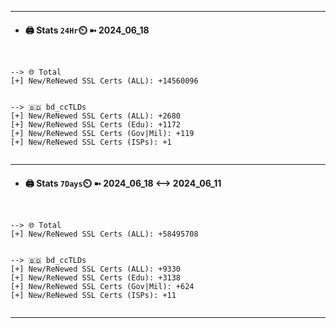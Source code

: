 

---
- #### 🖨️ **Stats** `24Hr`⏲️ ➼ 2024_06_18
```console


--> 🌐 Total
[+] New/ReNewed SSL Certs (ALL): +14560096


--> 🇧🇩 bd_ccTLDs
[+] New/ReNewed SSL Certs (ALL): +2680
[+] New/ReNewed SSL Certs (Edu): +1172
[+] New/ReNewed SSL Certs (Gov|Mil): +119
[+] New/ReNewed SSL Certs (ISPs): +1


```

---
- #### 🖨️ **Stats** `7Days`⏲️ ➼ 2024_06_18 <--> 2024_06_11
```console


--> 🌐 Total
[+] New/ReNewed SSL Certs (ALL): +58495708


--> 🇧🇩 bd_ccTLDs
[+] New/ReNewed SSL Certs (ALL): +9330
[+] New/ReNewed SSL Certs (Edu): +3138
[+] New/ReNewed SSL Certs (Gov|Mil): +624
[+] New/ReNewed SSL Certs (ISPs): +11


```

---

